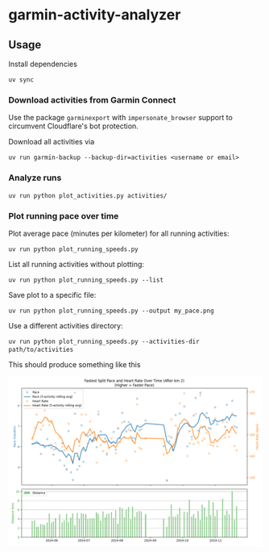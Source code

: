 # garmin-activity-analyzer

## Usage

Install dependencies

    uv sync

### Download activities from Garmin Connect

Use the package `garminexport` with `impersonate_browser` support to circumvent Cloudflare's bot protection.

Download all activities via

    uv run garmin-backup --backup-dir=activities <username or email>

### Analyze runs

    uv run python plot_activities.py activities/

### Plot running pace over time

Plot average pace (minutes per kilometer) for all running activities:

    uv run python plot_running_speeds.py

List all running activities without plotting:

    uv run python plot_running_speeds.py --list

Save plot to a specific file:

    uv run python plot_running_speeds.py --output my_pace.png

Use a different activities directory:

    uv run python plot_running_speeds.py --activities-dir path/to/activities

This should produce something like this

![Example](res/example.png)